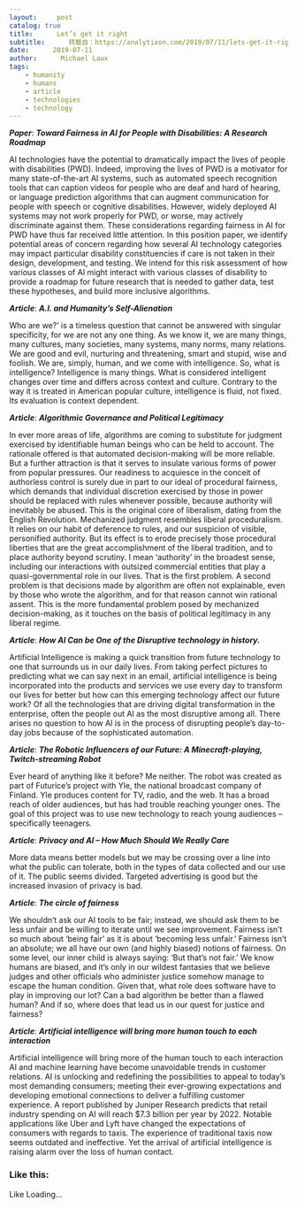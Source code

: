 ```yaml
---
layout:     post
catalog: true
title:      Let’s get it right
subtitle:      转载自：https://analytixon.com/2019/07/11/lets-get-it-right-48/
date:      2019-07-11
author:      Michael Laux
tags:
    - humanity
    - humans
    - article
    - technologies
    - technology
---
```


***Paper***: ***Toward Fairness in AI for People with Disabilities: A Research Roadmap***

AI technologies have the potential to dramatically impact the lives of people with disabilities (PWD). Indeed, improving the lives of PWD is a motivator for many state-of-the-art AI systems, such as automated speech recognition tools that can caption videos for people who are deaf and hard of hearing, or language prediction algorithms that can augment communication for people with speech or cognitive disabilities. However, widely deployed AI systems may not work properly for PWD, or worse, may actively discriminate against them. These considerations regarding fairness in AI for PWD have thus far received little attention. In this position paper, we identify potential areas of concern regarding how several AI technology categories may impact particular disability constituencies if care is not taken in their design, development, and testing. We intend for this risk assessment of how various classes of AI might interact with various classes of disability to provide a roadmap for future research that is needed to gather data, test these hypotheses, and build more inclusive algorithms.

***Article***: ***A.I. and Humanity’s Self-Alienation***

Who are we?’ is a timeless question that cannot be answered with singular specificity, for we are not any one thing. As we know it, we are many things, many cultures, many societies, many systems, many norms, many relations. We are good and evil, nurturing and threatening, smart and stupid, wise and foolish. We are, simply, human, and we come with intelligence. So, what is intelligence? Intelligence is many things. What is considered intelligent changes over time and differs across context and culture. Contrary to the way it is treated in American popular culture, intelligence is fluid, not fixed. Its evaluation is context dependent.

***Article***: ***Algorithmic Governance and Political Legitimacy***

In ever more areas of life, algorithms are coming to substitute for judgment exercised by identifiable human beings who can be held to account. The rationale offered is that automated decision-making will be more reliable. But a further attraction is that it serves to insulate various forms of power from popular pressures. Our readiness to acquiesce in the conceit of authorless control is surely due in part to our ideal of procedural fairness, which de­mands that individual discretion exercised by those in power should be replaced with rules whenever possible, because authority will inevitably be abused. This is the original core of liberalism, dating from the English Revolution. Mechanized judgment resembles liberal proceduralism. It relies on our habit of deference to rules, and our suspicion of visible, personified authority. But its effect is to erode precisely those pro­cedural liberties that are the great accomplishment of the liberal tradition, and to place authority beyond scrutiny. I mean ‘authori­ty’ in the broadest sense, including our interactions with outsized commercial entities that play a quasi-governmental role in our lives. That is the first problem. A second problem is that decisions made by algorithm are often not explainable, even by those who wrote the algorithm, and for that reason cannot win rational assent. This is the more fundamental problem posed by mechanized decision-making, as it touches on the basis of political legitimacy in any liberal regime.

***Article***: ***How AI Can be One of the Disruptive technology in history.***

Artificial Intelligence is making a quick transition from future technology to one that surrounds us in our daily lives. From taking perfect pictures to predicting what we can say next in an email, artificial intelligence is being incorporated into the products and services we use every day to transform our lives for better but how can this emerging technology affect our future work? Of all the technologies that are driving digital transformation in the enterprise, often the people out AI as the most disruptive among all. There arises no question to how AI is in the process of disrupting people’s day-to-day jobs because of the sophisticated automation.

***Article***: ***The Robotic Influencers of our Future: A Minecraft-playing, Twitch-streaming Robot***

Ever heard of anything like it before? Me neither. The robot was created as part of Futurice’s project with Yle, the national broadcast company of Finland. Yle produces content for TV, radio, and the web. It has a broad reach of older audiences, but has had trouble reaching younger ones. The goal of this project was to use new technology to reach young audiences – specifically teenagers.

***Article***: ***Privacy and AI – How Much Should We Really Care***

More data means better models but we may be crossing over a line into what the public can tolerate, both in the types of data collected and our use of it. The public seems divided. Targeted advertising is good but the increased invasion of privacy is bad.

***Article***: ***The circle of fairness***

We shouldn’t ask our AI tools to be fair; instead, we should ask them to be less unfair and be willing to iterate until we see improvement. Fairness isn’t so much about ‘being fair’ as it is about ‘becoming less unfair.’ Fairness isn’t an absolute; we all have our own (and highly biased) notions of fairness. On some level, our inner child is always saying: ‘But that’s not fair.’ We know humans are biased, and it’s only in our wildest fantasies that we believe judges and other officials who administer justice somehow manage to escape the human condition. Given that, what role does software have to play in improving our lot? Can a bad algorithm be better than a flawed human? And if so, where does that lead us in our quest for justice and fairness?

***Article***: ***Artificial intelligence will bring more human touch to each interaction***

Artificial intelligence will bring more of the human touch to each interaction AI and machine learning have become unavoidable trends in customer relations. AI is unlocking and redefining the possibilities to appeal to today’s most demanding consumers; meeting their ever-growing expectations and developing emotional connections to deliver a fulfilling customer experience. A report published by Juniper Research predicts that retail industry spending on AI will reach $7.3 billion per year by 2022. Notable applications like Uber and Lyft have changed the expectations of consumers with regards to taxis. The experience of traditional taxis now seems outdated and ineffective. Yet the arrival of artificial intelligence is raising alarm over the loss of human contact.

### Like this:

Like Loading...
